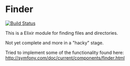 # Finder

[![Build Status](https://travis-ci.org/h4cc/Finder.png?branch=master)](https://travis-ci.org/h4cc/Finder)

This is a Elixir module for finding files and directories.

Not yet complete and more in a "hacky" stage.

Tried to implement some of the functionality found here:
http://symfony.com/doc/current/components/finder.html
